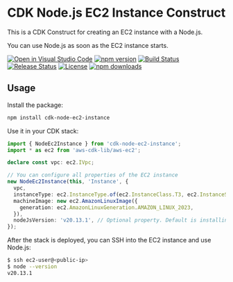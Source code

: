 # CDK Node.js EC2 Instance Construct

This is a CDK Construct for creating an EC2 instance with a Node.js.

You can use Node.js as soon as the EC2 instance starts.

[![Open in Visual Studio Code](https://img.shields.io/static/v1?logo=visualstudiocode&label=&message=Open%20in%20Visual%20Studio%20Code&labelColor=2c2c32&color=007acc&logoColor=007acc)](https://open.vscode.dev/badmintoncryer/cdk-node-ec2-instance)
[![npm version](https://badge.fury.io/js/cdk-node-ec2-instance.svg)](https://badge.fury.io/js/cdk-node-ec2-instance)
[![Build Status](https://github.com/badmintoncryer/cdk-node-ec2-instance/actions/workflows/build.yml/badge.svg)](https://github.com/badmintoncryer/cdk-node-ec2-instance/actions/workflows/build.yml)
[![Release Status](https://github.com/badmintoncryer/cdk-node-ec2-instance/actions/workflows/release.yml/badge.svg)](https://github.com/badmintoncryer/cdk-node-ec2-instance/actions/workflows/release.yml)
[![License](https://img.shields.io/badge/License-Apache%202.0-blue.svg)](https://opensource.org/licenses/Apache-2.0)
[![npm downloads](https://img.shields.io/npm/dm/cdk-node-ec2-instance.svg?style=flat)](https://www.npmjs.com/package/cdk-node-ec2-instance)

## Usage

Install the package:

```bash
npm install cdk-node-ec2-instance
```

Use it in your CDK stack:

```typescript
import { NodeEc2Instance } from 'cdk-node-ec2-instance';
import * as ec2 from 'aws-cdk-lib/aws-ec2';

declare const vpc: ec2.IVpc;

// You can configure all properties of the EC2 instance
new NodeEc2Instance(this, 'Instance', {
  vpc,
  instanceType: ec2.InstanceType.of(ec2.InstanceClass.T3, ec2.InstanceSize.NANO),
  machineImage: new ec2.AmazonLinuxImage({
    generation: ec2.AmazonLinuxGeneration.AMAZON_LINUX_2023,
  }),
  nodeJsVersion: 'v20.13.1', // Optional property. Default is installing the latest LTS version
});
```

After the stack is deployed, you can SSH into the EC2 instance and use Node.js:

```bash
$ ssh ec2-user@<public-ip>
$ node --version
v20.13.1
```
